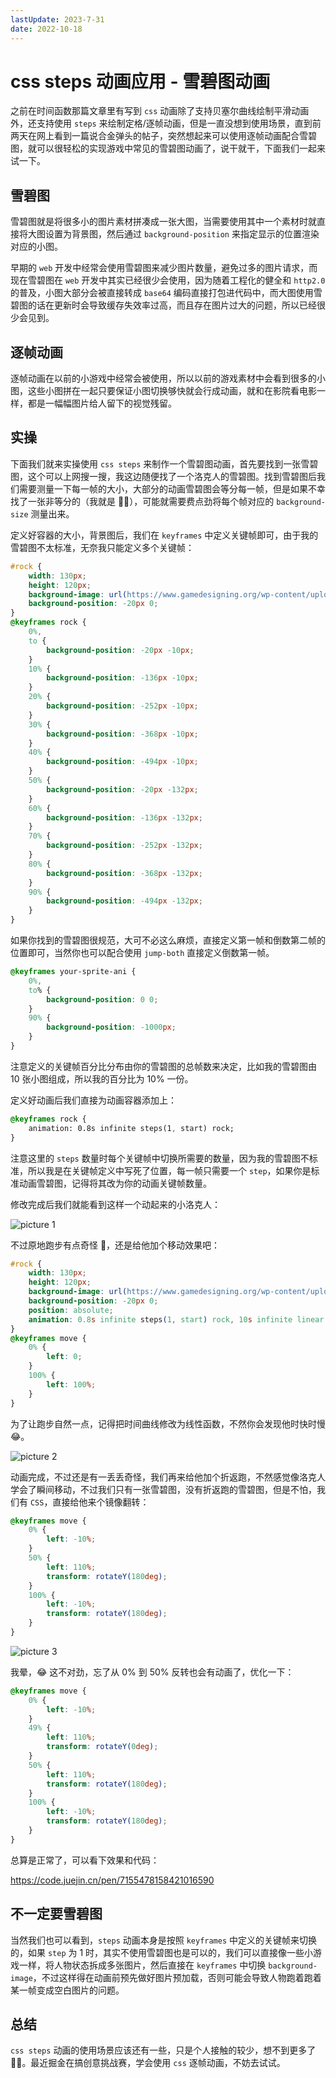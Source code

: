 ```yaml
---
lastUpdate: 2023-7-31
date: 2022-10-18
---
```

# css steps 动画应用 - 雪碧图动画

之前在时间函数那篇文章里有写到 `css` 动画除了支持贝塞尔曲线绘制平滑动画外，还支持使用 `steps` 来绘制定格/逐帧动画，但是一直没想到使用场景，直到前两天在网上看到一篇说合金弹头的帖子，突然想起来可以使用逐帧动画配合雪碧图，就可以很轻松的实现游戏中常见的雪碧图动画了，说干就干，下面我们一起来试一下。

## 雪碧图

雪碧图就是将很多小的图片素材拼凑成一张大图，当需要使用其中一个素材时就直接将大图设置为背景图，然后通过 `background-position` 来指定显示的位置渲染对应的小图。

早期的 `web` 开发中经常会使用雪碧图来减少图片数量，避免过多的图片请求，而现在雪碧图在 `web` 开发中其实已经很少会使用，因为随着工程化的健全和 `http2.0` 的普及，小图大部分会被直接转成 `base64` 编码直接打包进代码中，而大图使用雪碧图的话在更新时会导致缓存失效率过高，而且存在图片过大的问题，所以已经很少会见到。

## 逐帧动画

逐帧动画在以前的小游戏中经常会被使用，所以以前的游戏素材中会看到很多的小图，这些小图拼在一起只要保证小图切换够快就会行成动画，就和在影院看电影一样，都是一幅幅图片给人留下的视觉残留。

## 实操

下面我们就来实操使用 `css steps` 来制作一个雪碧图动画，首先要找到一张雪碧图，这个可以上网搜一搜，我这边随便找了一个洛克人的雪碧图。找到雪碧图后我们需要测量一下每一帧的大小，大部分的动画雪碧图会等分每一帧，但是如果不幸找了一张非等分的（我就是 🤦‍♂️），可能就需要费点劲将每个帧对应的 `background-size` 测量出来。

定义好容器的大小，背景图后，我们在 `keyframes` 中定义关键帧即可，由于我的雪碧图不太标准，无奈我只能定义多个关键帧：

```css
#rock {
    width: 130px;
    height: 120px;
    background-image: url(https://www.gamedesigning.org/wp-content/uploads/2020/10/Sprite-Sheet.jpg);
    background-position: -20px 0;
}
@keyframes rock {
    0%,
    to {
        background-position: -20px -10px;
    }
    10% {
        background-position: -136px -10px;
    }
    20% {
        background-position: -252px -10px;
    }
    30% {
        background-position: -368px -10px;
    }
    40% {
        background-position: -494px -10px;
    }
    50% {
        background-position: -20px -132px;
    }
    60% {
        background-position: -136px -132px;
    }
    70% {
        background-position: -252px -132px;
    }
    80% {
        background-position: -368px -132px;
    }
    90% {
        background-position: -494px -132px;
    }
}
```

如果你找到的雪碧图很规范，大可不必这么麻烦，直接定义第一帧和倒数第二帧的位置即可，当然你也可以配合使用 `jump-both` 直接定义倒数第一帧。

```css
@keyframes your-sprite-ani {
    0%,
    to% {
        background-position: 0 0;
    }
    90% {
        background-position: -1000px;
    }
}
```

注意定义的关键帧百分比分布由你的雪碧图的总帧数来决定，比如我的雪碧图由 10 张小图组成，所以我的百分比为 10% 一份。

定义好动画后我们直接为动画容器添加上：

```css
@keyframes rock {
    animation: 0.8s infinite steps(1, start) rock;
}
```

注意这里的 `steps` 数量时每个关键帧中切换所需要的数量，因为我的雪碧图不标准，所以我是在关键帧定义中写死了位置，每一帧只需要一个 `step`，如果你是标准动画雪碧图，记得将其改为你的动画关键帧数量。

修改完成后我们就能看到这样一个动起来的小洛克人：

![picture 1](https://stg.heyfe.org/images/blog-css-animate-steps-sprite-49.gif)

不过原地跑步有点奇怪 🤔，还是给他加个移动效果吧：

```css
#rock {
    width: 130px;
    height: 120px;
    background-image: url(https://www.gamedesigning.org/wp-content/uploads/2020/10/Sprite-Sheet.jpg);
    background-position: -20px 0;
    position: absolute;
    animation: 0.8s infinite steps(1, start) rock, 10s infinite linear move;
}
@keyframes move {
    0% {
        left: 0;
    }
    100% {
        left: 100%;
    }
}
```

为了让跑步自然一点，记得把时间曲线修改为线性函数，不然你会发现他时快时慢 😂。

![picture 2](https://stg.heyfe.org/images/blog-css-animate-steps-sprite-94.gif)

动画完成，不过还是有一丢丢奇怪，我们再来给他加个折返跑，不然感觉像洛克人学会了瞬间移动，不过我们只有一张雪碧图，没有折返跑的雪碧图，但是不怕，我们有 `CSS`，直接给他来个镜像翻转：

```css
@keyframes move {
    0% {
        left: -10%;
    }
    50% {
        left: 110%;
        transform: rotateY(180deg);
    }
    100% {
        left: -10%;
        transform: rotateY(180deg);
    }
}
```

![picture 3](https://stg.heyfe.org/images/blog-css-animate-steps-sprite-79.gif)

我晕，😂 这不对劲，忘了从 0% 到 50% 反转也会有动画了，优化一下：

```css
@keyframes move {
    0% {
        left: -10%;
    }
    49% {
        left: 110%;
        transform: rotateY(0deg);
    }
    50% {
        left: 110%;
        transform: rotateY(180deg);
    }
    100% {
        left: -10%;
        transform: rotateY(180deg);
    }
}
```

总算是正常了，可以看下效果和代码：

https://code.juejin.cn/pen/7155478158421016590

## 不一定要雪碧图

当然我们也可以看到，`steps` 动画本身是按照 `keyframes` 中定义的关键帧来切换的，如果 `step` 为 1 时，其实不使用雪碧图也是可以的，我们可以直接像一些小游戏一样，将人物状态拆成多张图片，然后直接在 `keyframes` 中切换 `background-image`，不过这样得在动画前预先做好图片预加载，否则可能会导致人物跑着跑着某一帧变成空白图片的问题。

## 总结

`css steps` 动画的使用场景应该还有一些，只是个人接触的较少，想不到更多了 🤦‍♂️。最近掘金在搞创意挑战赛，学会使用 `css` 逐帧动画，不妨去试试。
